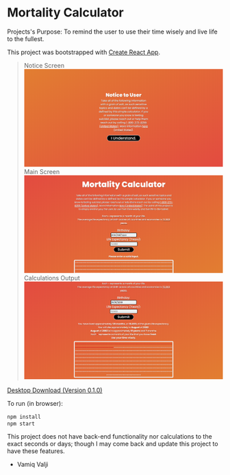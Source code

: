 # Mortality Calculator

Projects's Purpose: To remind the user to use their time wisely and live life to the fullest.

This project was bootstrapped with [Create React App](https://github.com/facebook/create-react-app).

> Notice Screen
> ![](readme_images/notice_screen.PNG)
> Main Screen
> ![](readme_images/main_screen.PNG)
> Calculations Output
> ![](readme_images/main_in_use.PNG)

[Desktop Download (Version 0.1.0)](https://drive.google.com/file/d/1eWSqFzDl8VE3OrWXiO_5hiYNrhmpqsvM/view?usp=sharing)

To run (in browser):

```
npm install
npm start
```

This project does not have back-end functionality nor calculations to the exact seconds or days; though I may come back and update this project to have these features.

- Vamiq Valji
